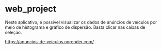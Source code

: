 # web_project

Neste aplicativo, é possivel visualizar os dados de anúncios de veículos por meio de histograma e gráfico de dispersão.
Basta clicar nas caixas de seleção.

https://anuncios-de-veiculos.onrender.com/

